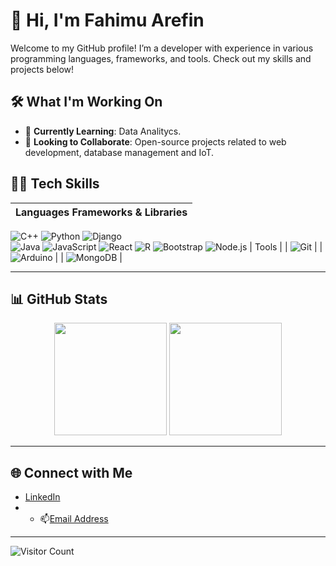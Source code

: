 
# 👋 Hi, I'm Fahimu Arefin

Welcome to my GitHub profile! I’m a developer with experience in various programming languages, frameworks, and tools. Check out my skills and projects below!

## 🛠️ What I'm Working On

- 🌱 **Currently Learning**: Data Analitycs.
- 👯 **Looking to Collaborate**: Open-source projects related to web development, database management and IoT.

  
## 👨‍💻 Tech Skills
| Languages  Frameworks & Libraries |
|-----------------------------------|
![C++](https://img.shields.io/badge/-C++-00599C?style=flat&logo=c%2B%2B&logoColor=white)
![Python](https://img.shields.io/badge/-Python-3776AB?style=flat&logo=python&logoColor=white) ![Django](https://img.shields.io/badge/-Django-092E20?style=flat&logo=django)          
![Java](https://img.shields.io/badge/-Java-007396?style=flat&logo=java&logoColor=white)
![JavaScript](https://img.icons8.com/color/48/000000/javascript.png) ![React](https://img.shields.io/badge/-React-61DAFB?style=flat&logo=react&logoColor=black)
![R](https://img.shields.io/badge/-R-276DC3?style=flat&logo=r&logoColor=white)
![Bootstrap](https://img.shields.io/badge/-Bootstrap-7952B3?style=flat&logo=bootstrap)
![Node.js](https://img.shields.io/badge/-Node.js-339933?style=flat&logo=node.js&logoColor=white)
| Tools     |
| ![Git](https://img.shields.io/badge/-Git-F05032?style=flat&logo=git&logoColor=white) |
| ![Arduino](https://img.shields.io/badge/-Arduino-00979D?style=flat&logo=arduino&logoColor=white) | 
| ![MongoDB](https://img.shields.io/badge/-MongoDB-47A248?style=flat&logo=mongodb&logoColor=white) |

---
## 📊 GitHub Stats

<div align="center">
  <img height="180em" src="https://github-readme-stats.vercel.app/api?username=Fahimul-06&show_icons=true&hide_border=true&theme=radical" />
  <img height="180em" src="https://github-readme-stats.vercel.app/api/top-langs/?username=Fahimul-06&layout=compact&theme=radical" />
</div>

---

## 🌐 Connect with Me

- [LinkedIn](https://www.linkedin.com/in/yourusername)
- - 📫[Email Address](mailto:arefinshowrav2000@gmail.com)

---

![Visitor Count](https://komarev.com/ghpvc/?username=Fahimul-06e&color=blue)

<!---
Fahimul-06/Fahimul-06 is a ✨ special ✨ repository because its `README.md` (this file) appears on your GitHub profile.
You can click the Preview link to take a look at your changes.
--->
